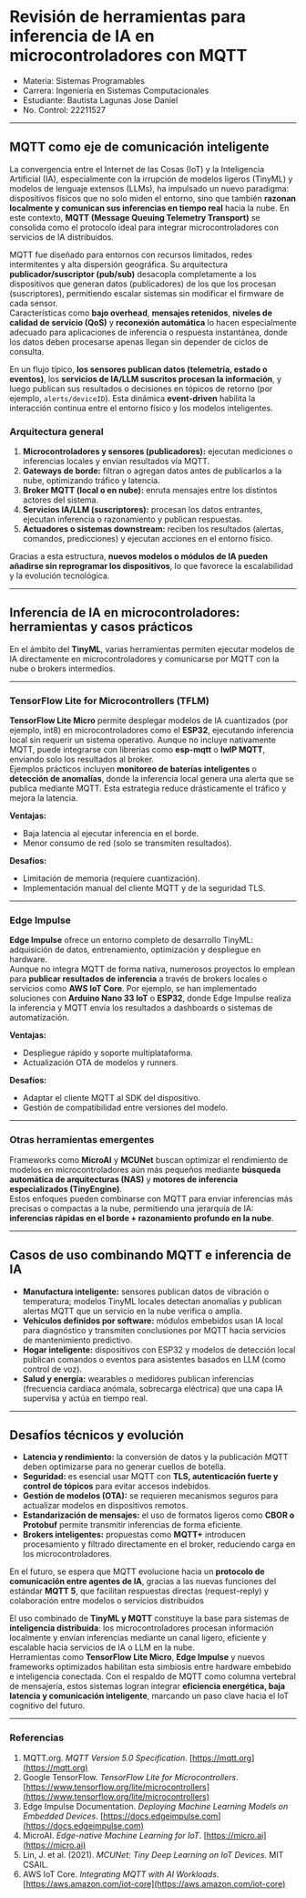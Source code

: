 # Revisión de herramientas para inferencia de IA en microcontroladores con MQTT
- Materia: Sistemas Programables
- Carrera: Ingeniería en Sistemas Computacionales
- Estudiante: Bautista Lagunas Jose Daniel
- No. Control: 22211527

---
## MQTT como eje de comunicación inteligente

La convergencia entre el Internet de las Cosas (IoT) y la Inteligencia Artificial (IA), especialmente con la irrupción de modelos ligeros (TinyML) y modelos de lenguaje extensos (LLMs), ha impulsado un nuevo paradigma: dispositivos físicos que no solo miden el entorno, sino que también **razonan localmente y comunican sus inferencias en tiempo real** hacia la nube. En este contexto, **MQTT (Message Queuing Telemetry Transport)** se consolida como el protocolo ideal para integrar microcontroladores con servicios de IA distribuidos.

MQTT fue diseñado para entornos con recursos limitados, redes intermitentes y alta dispersión geográfica. Su arquitectura **publicador/suscriptor (pub/sub)** desacopla completamente a los dispositivos que generan datos (publicadores) de los que los procesan (suscriptores), permitiendo escalar sistemas sin modificar el firmware de cada sensor.  
Características como **bajo overhead**, **mensajes retenidos**, **niveles de calidad de servicio (QoS)** y **reconexión automática** lo hacen especialmente adecuado para aplicaciones de inferencia o respuesta instantánea, donde los datos deben procesarse apenas llegan sin depender de ciclos de consulta.  

En un flujo típico, **los sensores publican datos (telemetría, estado o eventos)**, los **servicios de IA/LLM suscritos procesan la información**, y luego publican sus resultados o decisiones en tópicos de retorno (por ejemplo, `alerts/deviceID`). Esta dinámica **event-driven** habilita la interacción continua entre el entorno físico y los modelos inteligentes.  

### Arquitectura general

1. **Microcontroladores y sensores (publicadores):** ejecutan mediciones o inferencias locales y envían resultados vía MQTT.  
2. **Gateways de borde:** filtran o agregan datos antes de publicarlos a la nube, optimizando tráfico y latencia.  
3. **Broker MQTT (local o en nube):** enruta mensajes entre los distintos actores del sistema.  
4. **Servicios IA/LLM (suscriptores):** procesan los datos entrantes, ejecutan inferencia o razonamiento y publican respuestas.  
5. **Actuadores o sistemas downstream:** reciben los resultados (alertas, comandos, predicciones) y ejecutan acciones en el entorno físico.

Gracias a esta estructura, **nuevos modelos o módulos de IA pueden añadirse sin reprogramar los dispositivos**, lo que favorece la escalabilidad y la evolución tecnológica.

---

## Inferencia de IA en microcontroladores: herramientas y casos prácticos

En el ámbito del **TinyML**, varias herramientas permiten ejecutar modelos de IA directamente en microcontroladores y comunicarse por MQTT con la nube o brokers intermedios.

---

### TensorFlow Lite for Microcontrollers (TFLM)

**TensorFlow Lite Micro** permite desplegar modelos de IA cuantizados (por ejemplo, int8) en microcontroladores como el **ESP32**, ejecutando inferencia local sin requerir un sistema operativo. Aunque no incluye nativamente MQTT, puede integrarse con librerías como **esp-mqtt** o **lwIP MQTT**, enviando solo los resultados al broker.  
Ejemplos prácticos incluyen **monitoreo de baterías inteligentes** o **detección de anomalías**, donde la inferencia local genera una alerta que se publica mediante MQTT. Esta estrategia reduce drásticamente el tráfico y mejora la latencia.

**Ventajas:**
- Baja latencia al ejecutar inferencia en el borde.  
- Menor consumo de red (solo se transmiten resultados).  

**Desafíos:**
- Limitación de memoria (requiere cuantización).  
- Implementación manual del cliente MQTT y de la seguridad TLS.

---

### Edge Impulse

**Edge Impulse** ofrece un entorno completo de desarrollo TinyML: adquisición de datos, entrenamiento, optimización y despliegue en hardware.  
Aunque no integra MQTT de forma nativa, numerosos proyectos lo emplean para **publicar resultados de inferencia** a través de brokers locales o servicios como **AWS IoT Core**. Por ejemplo, se han implementado soluciones con **Arduino Nano 33 IoT** o **ESP32**, donde Edge Impulse realiza la inferencia y MQTT envía los resultados a dashboards o sistemas de automatización.

**Ventajas:**
- Despliegue rápido y soporte multiplataforma.  
- Actualización OTA de modelos y runners.  

**Desafíos:**
- Adaptar el cliente MQTT al SDK del dispositivo.  
- Gestión de compatibilidad entre versiones del modelo.

---

### Otras herramientas emergentes

Frameworks como **MicroAI** y **MCUNet** buscan optimizar el rendimiento de modelos en microcontroladores aún más pequeños mediante **búsqueda automática de arquitecturas (NAS)** y **motores de inferencia especializados (TinyEngine)**.  
Estos enfoques pueden combinarse con MQTT para enviar inferencias más precisas o compactas a la nube, permitiendo una jerarquía de IA: **inferencias rápidas en el borde + razonamiento profundo en la nube**.

---

## Casos de uso combinando MQTT e inferencia de IA

- **Manufactura inteligente:** sensores publican datos de vibración o temperatura; modelos TinyML locales detectan anomalías y publican alertas MQTT que un servicio en la nube verifica o amplía.  
- **Vehículos definidos por software:** módulos embebidos usan IA local para diagnóstico y transmiten conclusiones por MQTT hacia servicios de mantenimiento predictivo.  
- **Hogar inteligente:** dispositivos con ESP32 y modelos de detección local publican comandos o eventos para asistentes basados en LLM (como control de voz).  
- **Salud y energía:** wearables o medidores publican inferencias (frecuencia cardíaca anómala, sobrecarga eléctrica) que una capa IA supervisa y actúa en tiempo real.

---

## Desafíos técnicos y evolución

- **Latencia y rendimiento:** la conversión de datos y la publicación MQTT deben optimizarse para no generar cuellos de botella.  
- **Seguridad:** es esencial usar MQTT con **TLS, autenticación fuerte y control de tópicos** para evitar accesos indebidos.  
- **Gestión de modelos (OTA):** se requieren mecanismos seguros para actualizar modelos en dispositivos remotos.  
- **Estandarización de mensajes:** el uso de formatos ligeros como **CBOR o Protobuf** permite transmitir inferencias de forma eficiente.  
- **Brokers inteligentes:** propuestas como **MQTT+** introducen procesamiento y filtrado directamente en el broker, reduciendo carga en los microcontroladores.  

En el futuro, se espera que MQTT evolucione hacia un **protocolo de comunicación entre agentes de IA**, gracias a las nuevas funciones del estándar **MQTT 5**, que facilitan respuestas directas (request–reply) y colaboración entre modelos o servicios distribuidos

El uso combinado de **TinyML y MQTT** constituye la base para sistemas de **inteligencia distribuida**: los microcontroladores procesan información localmente y envían inferencias mediante un canal ligero, eficiente y escalable hacia servicios de IA o LLM en la nube.  
Herramientas como **TensorFlow Lite Micro**, **Edge Impulse** y nuevos frameworks optimizados habilitan esta simbiosis entre hardware embebido e inteligencia conectada. Con el respaldo de MQTT como columna vertebral de mensajería, estos sistemas logran integrar **eficiencia energética, baja latencia y comunicación inteligente**, marcando un paso clave hacia el IoT cognitivo del futuro.

---

### Referencias

1. MQTT.org. *MQTT Version 5.0 Specification*. [https://mqtt.org](https://mqtt.org)  
2. Google TensorFlow. *TensorFlow Lite for Microcontrollers*. [https://www.tensorflow.org/lite/microcontrollers](https://www.tensorflow.org/lite/microcontrollers)  
3. Edge Impulse Documentation. *Deploying Machine Learning Models on Embedded Devices*. [https://docs.edgeimpulse.com](https://docs.edgeimpulse.com)  
4. MicroAI. *Edge-native Machine Learning for IoT*. [https://micro.ai](https://micro.ai)  
5. Lin, J. et al. (2021). *MCUNet: Tiny Deep Learning on IoT Devices*. MIT CSAIL.  
6. AWS IoT Core. *Integrating MQTT with AI Workloads*. [https://aws.amazon.com/iot-core](https://aws.amazon.com/iot-core)



